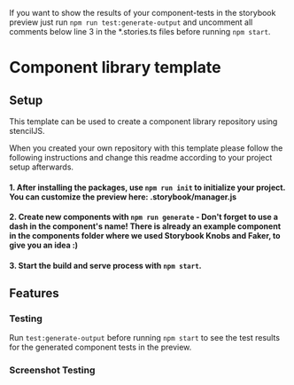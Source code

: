 
If you want to show the results of your component-tests in the storybook preview just run `npm run test:generate-output` and uncomment all comments below line 3 in the *.stories.ts files before running `npm start`.

# Component library template
## Setup
This template can be used to create a component library repository using stencilJS.

When you created your own repository with this template please follow the following instructions and change this readme according to your project setup afterwards.

#### 1. After installing the packages, use `npm run init` to initialize your project. You can customize the preview here: .storybook/manager.js
#### 2. Create new components with `npm run generate` - Don't forget to use a dash in the component's name! There is already an example component in the components folder where we used Storybook Knobs and Faker, to give you an idea :)
#### 3. Start the build and serve process with `npm start`.

## Features
### Testing
Run `test:generate-output` before running `npm start` to see the test results for the generated component tests in the preview.
### Screenshot Testing
